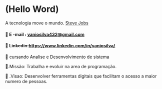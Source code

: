 # (Hello Word)
A tecnologia move o mundo.
[Steve Jobs](https://www.pensador.com/autor/steve_jobs/)

#### 📧 E -mail : vaniosilva432@gmail.com
#### 👨 Linkedin:https://www.linkedin.com/in/vaniosilva/

📖 cursando Analise e Desenvolvimento de sistema

📍.Missão: Trabalha e evoluir na area de programação.

👀 .Visao: Desenvolver ferramentas digitais que facilitam o acesso a maior numero de pessoas.
